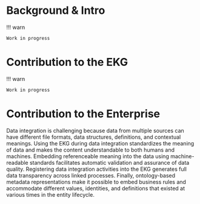 # Background & Intro

!!! warn

    Work in progress

# Contribution to the EKG

!!! warn

    Work in progress

# Contribution to the Enterprise

Data integration is challenging because data from multiple
sources can have different file formats, data structures,
definitions, and contextual meanings.
Using the EKG during data integration standardizes the 
meaning of data and makes the content understandable
to both humans and machines.
Embedding referenceable meaning into the data using 
machine-readable standards facilitates automatic validation
and assurance of data quality.
Registering data integration activities into the EKG 
generates full data transparency across linked processes.
Finally, ontology-based metadata representations make it 
possible to embed business rules and accommodate
different values, identities, and definitions that existed 
at various times in the entity lifecycle.
